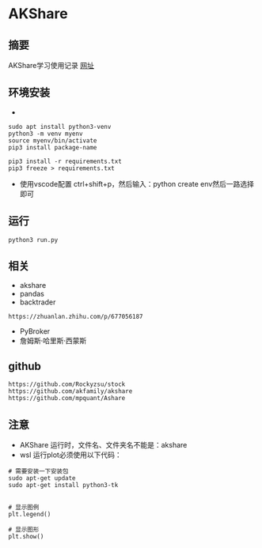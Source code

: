 # AKShare
## 摘要
AKShare学习使用记录
[网址](https://akshare.akfamily.xyz/data/stock/stock.html#id126)
## 环境安装
-
```
sudo apt install python3-venv
python3 -m venv myenv
source myenv/bin/activate
pip3 install package-name

pip3 install -r requirements.txt
pip3 freeze > requirements.txt
```
- 使用vscode配置
ctrl+shift+p，然后输入：python create env然后一路选择即可
## 运行
```
python3 run.py
```
## 相关
- akshare
- pandas
- backtrader
```
https://zhuanlan.zhihu.com/p/677056187
```
- PyBroker
- 詹姆斯·哈里斯·西蒙斯
## github
```
https://github.com/Rockyzsu/stock
https://github.com/akfamily/akshare
https://github.com/mpquant/Ashare
```

## 注意
- AKShare 运行时，文件名、文件夹名不能是：akshare
- wsl 运行plot必须使用以下代码：
```
# 需要安装一下安装包
sudo apt-get update
sudo apt-get install python3-tk


# 显示图例
plt.legend()

# 显示图形
plt.show()
```